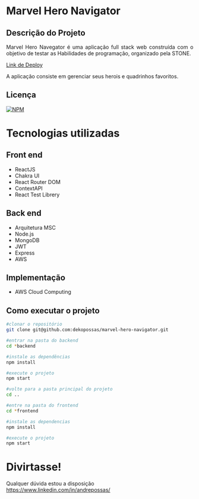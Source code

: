 #  Marvel Hero Navigator

## Descrição do Projeto
<p align="justify">Marvel Hero Navegator é uma aplicação full stack web construída com o objetivo de testar as Habilidades de programação, organizado pela STONE.</p>

[Link de Deploy](http://ec2-54-82-34-19.compute-1.amazonaws.com/)

<p>A aplicação consiste em gerenciar seus herois e quadrinhos favoritos.</p>

## Licença

[![NPM](https://img.shields.io/npm/l/react)](https://github.com/dekopossas/marvel-hero-navigator/blob/main/LICENSE)

#  Tecnologias utilizadas
## Front end

- ReactJS
- Chakra UI
- React Router DOM
- ContextAPI
- React Test Librery

## Back end 

- Arquitetura MSC
- Node.js
- MongoDB
- JWT
- Express
- AWS

## Implementação

- AWS Cloud Computing

## Como executar o projeto

```bash
#clonar o repositório
git clone git@github.com:dekopossas/marvel-hero-navigator.git

#entrar na pasta do backend
cd *backend

#instale as dependências
npm install

#execute o projeto
npm start

#volte para a pasta principal do projeto
cd ..

#entre na pasta do frontend
cd *frontend

#instale as dependencias
npm install

#execute o projeto
npm start
```

# Divirtasse!

Qualquer dúvida estou a disposição
https://www.linkedin.com/in/andrepossas/

